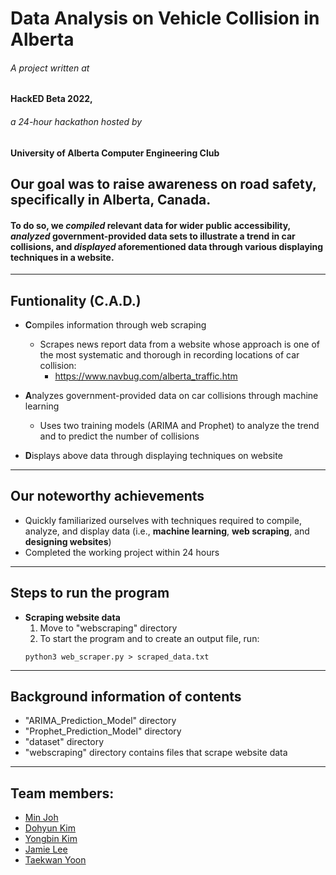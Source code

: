 # Data Analysis on Vehicle Collision in Alberta
###### A project written at
#### HackED Beta 2022,
###### a 24-hour hackathon hosted by
#### University of Alberta Computer Engineering Club


## Our goal was to raise awareness on **road safety**, specifically in **Alberta, Canada**. 
#### To do so, we _compiled_ relevant data for wider public accessibility, _analyzed_ government-provided data sets to illustrate a trend in car collisions, and _displayed_ aforementioned data through various displaying techniques in a website. 
---
## Funtionality (C.A.D.)
- **C**ompiles information through web scraping
    - Scrapes news report data from a website whose approach is one of the most systematic and thorough in recording locations of car collision:
        - https://www.navbug.com/alberta_traffic.htm

- **A**nalyzes government-provided data on car collisions through machine learning
    - Uses two training models (ARIMA and Prophet) to analyze the trend and to predict the number of collisions

- **D**isplays above data through displaying techniques on website

---
## Our noteworthy achievements 
- Quickly familiarized ourselves with techniques required to compile, analyze, and display data (i.e., **machine learning**, **web scraping**, and **designing websites**)
- Completed the working project within 24 hours

---
## Steps to run the program
- **Scraping website data**
    1. Move to "webscraping" directory
    2. To start the program and to create an output file, run:
    ```
    python3 web_scraper.py > scraped_data.txt
    ```

---
## Background information of contents
- "ARIMA_Prediction_Model" directory
- "Prophet_Prediction_Model" directory
- "dataset" directory
- "webscraping" directory contains files that scrape website data

---
## Team members:
* [Min Joh](https://github.com/CavityKingu)
* [Dohyun Kim](https://github.com/kdhminime)
* [Yongbin Kim](https://github.com/yongbin4) 
* [Jamie Lee](https://github.com/jamielee0629)
* [Taekwan Yoon](https://github.com/taekwan-yoon)

